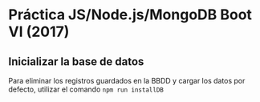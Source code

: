 # Práctica JS/Node.js/MongoDB Boot VI (2017)

## Inicializar la base de datos
Para eliminar los registros guardados en la BBDD y cargar los datos por defecto, utilizar el comando `npm run installDB`

